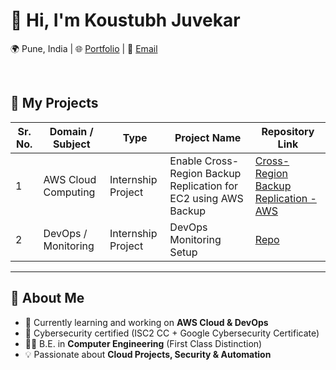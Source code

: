 # 👋 Hi, I'm Koustubh Juvekar  

   🌍 Pune, India | 
   🌐 <a href="https://www.koustubh18.site" target="_blank">Portfolio</a> | 
   📧 <a href="mailto:koustubhjuvekar07@gmail.com">Email</a>

<br>

## 📑 My Projects
<table>
  <thead>
    <tr>
      <th>Sr. No.</th>
      <th>Domain / Subject</th>
      <th>Type</th>
      <th>Project Name</th>
      <th>Repository Link</th>
    </tr>
  </thead>
  <tbody>
    <tr>
      <td>1</td>
      <td>AWS Cloud Computing</td>
      <td>Internship Project</td>
      <td>Enable Cross-Region Backup Replication for EC2 using AWS Backup</td>
      <td><a href="https://github.com/koustubhjuvekar/My-Projects/tree/d77d8dc30f6f315d006c1905d5e9dd41f419c6aa/Project%20-%201" target="_blank">Cross-Region Backup Replication - AWS</a></td>
    </tr>
    <tr>
      <td>2</td>
      <td>DevOps / Monitoring</td>
      <td>Internship Project</td>
      <td>DevOps Monitoring Setup</td>
      <td><a href="https://github.com/username/devops-monitoring" target="_blank">Repo</a></td>
    </tr>
  </tbody>
</table>


---

## 🚀 About Me  
- 🌱 Currently learning and working on **AWS Cloud & DevOps**  
- 🔐 Cybersecurity certified (ISC2 CC + Google Cybersecurity Certificate)  
- 👨‍🎓 B.E. in **Computer Engineering** (First Class Distinction)  
- 💡 Passionate about **Cloud Projects, Security & Automation**  
